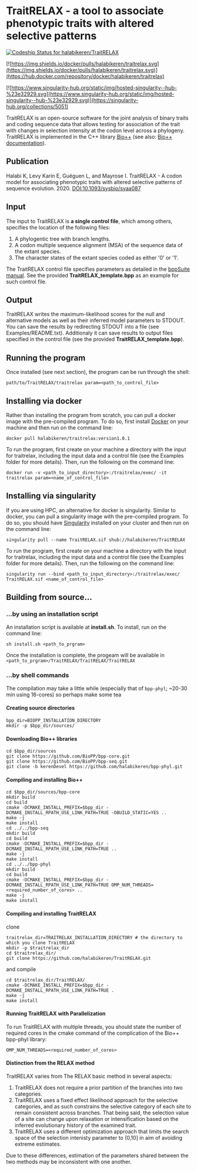 # TraitRELAX - a tool to associate phenotypic traits with altered selective patterns

[ ![Codeship Status for halabikeren/TraitRELAX](https://app.codeship.com/projects/1108cd20-6cd5-0138-bfdb-1e3b1ab831af/status?branch=master)](https://app.codeship.com/projects/394727)

[![https://img.shields.io/docker/pulls/halabikeren/traitrelax.svg](https://img.shields.io/docker/pulls/halabikeren/traitrelax.svg)](https://hub.docker.com/repository/docker/halabikeren/traitrelax)
 
[![https://www.singularity-hub.org/static/img/hosted-singularity--hub-%23e32929.svg](https://www.singularity-hub.org/static/img/hosted-singularity--hub-%23e32929.svg)](https://singularity-hub.org/collections/5051)
 
TraitRELAX is an open-source software for the joint analysis of binary traits and coding sequence data that allows testing for association of the trait with changes in selection intensity at the codon level across a phylogeny. TraitRELAX is implemented in the C++ library [Bio++](https://github.com/BioPP) (see also: [Bio++ documentation](http://biopp.univ-montp2.fr/)). 

## Publication

Halabi K, Levy Karin E, Guéguen L, and Mayrose I. TraitRELAX - A codon model for associating phenotypic traits with altered selective patterns of sequence evolution. 2020. [DOI:10.1093/sysbio/syaa087](https://academic.oup.com/sysbio/advance-article/doi/10.1093/sysbio/syaa087/6012374)

## Input

The input to TraitRELAX is **a single control file**, which among others, specifies the location of the following files: 
1. A phylogentic tree with branch lengths.
2. A codon multiple sequence alignment (MSA) of the sequence data of the extant species.
3. The character states of the extant species coded as either '0' or '1'.

The TraitRELAX control file specifies parameters as detailed in the [bppSuite manual](http://biopp.univ-montp2.fr/manual/pdf/bppsuite/v0.7.0/bppsuite.pdf). See the provided **TraitRELAX_template.bpp** as an example for such control file.

## Output

TraitRELAX writes the maximum-likelihood scores for the null and alternative models as well as their inferred model parameters to STDOUT. You can save the results by redirecting STDOUT into a file (see Examples/README.txt). 
Additionaly it can save results to output files specified in the control file (see the provided **TraitRELAX_template.bpp**).

## Running the program

Once installed (see next section), the program can be run through the shell:
```
path/to/TraitRELAX/traitrelax param=<path_to_control_file>
```

## Installing via docker

Rather than installing the program from scratch, you can pull a docker image with the pre-compiled program. To do so, first install [Docker](https://docs.docker.com/get-docker/) on your machine and then run on the command line:
```
docker pull halabikeren/traitrelax:version1.0.1
```
To run the program, first create on your machine a directory with the input for traitrelax, including the input data and a control file (see the Examples folder for more details). Then, run the following on the command line:
```
docker run -v <path_to_input_directory>:/traitrelax/exec/ -it traitrelax param=<name_of_control_file>
```

## Installing via singularity

If you are using HPC, an alternative for docker is singularity. Similar to docker, you can pull a singularity image with the pre-compiled program. To do so, you should have [Singularity](https://singularity.lbl.gov/docs-hpc) installed on your cluster and then run on the command line:

```
singularity pull --name TraitRELAX.sif shub://halabikeren/TraitRELAX
```
To run the program, first create on your machine a directory with the input for traitrelax, including the input data and a control file (see the Examples folder for more details). Then, run the following on the command line:
```
singularity run --bind <path_to_input_directory>:/traitrelax/exec/ TraitRELAX.sif <name_of_control_file>
```


## Building from source...

### ...by using an installation script

An installation script is available at **install.sh**. To install, run on the command line:
```
sh install.sh <path_to_prgram>
```
Once the installation is complete, the progeam will be available in ```<path_to_prgram>/TraitRELAX/TraitRELAX/TraitRELAX```

### ...by shell commands

The compilation may take a little while (especially that of `bpp-phyl`; ~20-30 min using 16-cores) so perhaps make some tea
#### Creating source directories
```
bpp_dir=BIOPP_INSTALLATION_DIRECTORY
mkdir -p $bpp_dir/sources/
```

#### Downloading Bio++ libraries
```
cd $bpp_dir/sources
git clone https://github.com/BioPP/bpp-core.git
git clone https://github.com/BioPP/bpp-seq.git
git clone -b kerenDevel https://github.com/halabikeren/bpp-phyl.git
```

#### Compiling and installing Bio++

```
cd $bpp_dir/sources/bpp-core
mkdir build
cd build
cmake -DCMAKE_INSTALL_PREFIX=$bpp_dir -DCMAKE_INSTALL_RPATH_USE_LINK_PATH=TRUE -DBUILD_STATIC=YES ..
make -j
make install
cd ../../bpp-seq
mkdir build
cd build
cmake -DCMAKE_INSTALL_PREFIX=$bpp_dir -DCMAKE_INSTALL_RPATH_USE_LINK_PATH=TRUE ..
make -j
make install
cd ../../bpp-phyl
mkdir build
cd build
cmake -DCMAKE_INSTALL_PREFIX=$bpp_dir -DCMAKE_INSTALL_RPATH_USE_LINK_PATH=TRUE OMP_NUM_THREADS=<required_number_of_cores> ..
make -j
make install
```

#### Compiling and installing TraitRELAX
clone
```
traitrelax_dir=TRAITRELAX_INSTALLATION_DIRECTORY # the directory to which you clone TraitRELAX
mkdir -p $traitrelax_dir
cd $traitrelax_dir/
git clone https://github.com/halabikeren/TraitRELAX.git
```
and compile
```
cd $traitrelax_dir/TraitRELAX/
cmake -DCMAKE_INSTALL_PREFIX=$bpp_dir -DCMAKE_INSTALL_RPATH_USE_LINK_PATH=TRUE .
make -j
make install
```

#### Running TraitRELAX with Parallelization

To run TraitRELAX with multiple threads, you should state the number of required cores in the cmake command of the complication of the Bio++ bpp-phyl library:
```
OMP_NUM_THREADS=<required_number_of_cores>
```

#### Distinction from the RELAX method

TraitRELAX varies from The RELAX basic method in several aspects:

1. TraitRELAX does not require a prior partition of the branches into two categories.
2. TraitRELAX uses a fixed effect likelihood approach for the selective categories, and as such constrains the selective category of each site to remain consistent across branches. That being said, the selection value of a site can change upon relaxation or intensification based on the inferred evolutionary history of the examined trait.
3. TraitRELAX uses a different optimization approach that limits the search space of the selection intenisty parameter to (0,10] in aim of avoiding extreme estimates.

Due to these differences, estimation of the parameters shared between the two methods may be inconsistent with one another.
